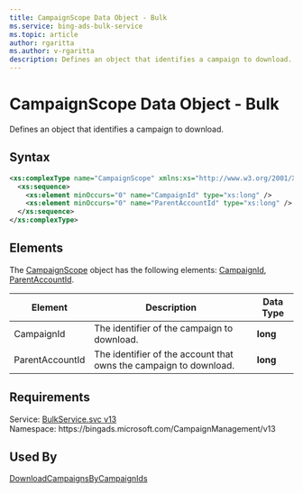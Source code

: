 ```yaml
---
title: CampaignScope Data Object - Bulk
ms.service: bing-ads-bulk-service
ms.topic: article
author: rgaritta
ms.author: v-rgaritta
description: Defines an object that identifies a campaign to download.
---
```

# CampaignScope Data Object - Bulk
Defines an object that identifies a campaign to download.

## Syntax
```xml
<xs:complexType name="CampaignScope" xmlns:xs="http://www.w3.org/2001/XMLSchema">
  <xs:sequence>
    <xs:element minOccurs="0" name="CampaignId" type="xs:long" />
    <xs:element minOccurs="0" name="ParentAccountId" type="xs:long" />
  </xs:sequence>
</xs:complexType>
```

## <a name="elements"></a>Elements

The [CampaignScope](campaignscope.md) object has the following elements: [CampaignId](#campaignid), [ParentAccountId](#parentaccountid).

|Element|Description|Data Type|
|-----------|---------------|-------------|
|<a name="campaignid"></a>CampaignId|The identifier of the campaign to download.|**long**|
|<a name="parentaccountid"></a>ParentAccountId|	The identifier of the account that owns the campaign to download.|**long**|

## Requirements
Service: [BulkService.svc v13](https://bulk.api.bingads.microsoft.com/Api/Advertiser/CampaignManagement/v13/BulkService.svc)  
Namespace: https\://bingads.microsoft.com/CampaignManagement/v13  

## Used By
[DownloadCampaignsByCampaignIds](downloadcampaignsbycampaignids.md)  
